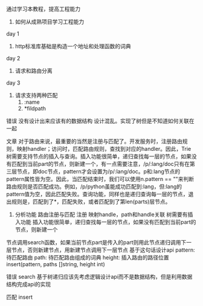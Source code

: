通过学习本教程，提高工程能力
1. 如何从成熟项目学习工程能力

day 1
1. http标准库基础是构造一个地址和处理函数的词典

day 2 
1. 请求和路由分离

day 3
1. 请求支持两种匹配
   1. :name
   2. *fildpath

错误
没有设计出来应该有的数据结构
设计混乱。实现了树但是不知道如何关联在一起


文章
对于路由来说，最重要的当然是注册与匹配了。开发服务时，注册路由规则，映射handler；访问时，匹配路由规则，查找到对应的handler。因此，Trie 树需要支持节点的插入与查询。插入功能很简单，递归查找每一层的节点，如果没有匹配到当前part的节点，则新建一个，有一点需要注意，/p/:lang/doc只有在第三层节点，即doc节点，pattern才会设置为/p/:lang/doc。p和:lang节点的pattern属性皆为空。因此，当匹配结束时，我们可以使用n.pattern == ""来判断路由规则是否匹配成功。例如，/p/python虽能成功匹配到:lang，但:lang的pattern值为空，因此匹配失败。查询功能，同样也是递归查询每一层的节点，退出规则是，匹配到了*，匹配失败，或者匹配到了第len(parts)层节点。

1. 分析功能
路由注册与匹配
注册
映射handle，path和handle关联
树需要有插入功能
插入功能很简单，递归查找每一层的节点，如果没有匹配到当前part的节点，则新建一个

节点调用search函数，如果当前节点part是传入的part则用此节点递归调用下一层节点，否则新建节点，用新建节点调用下一层节点
基于这句话设计api
pattern: 待匹配路由
path: 待匹配路由组成的词典
height: 插入路由的路径位置
insert(pattern, paths []string, height int)

错误
search 基于树递归应该先考虑逻辑设计api而不是数据结构，但是利用数据结构完成api的实现



匹配
insert